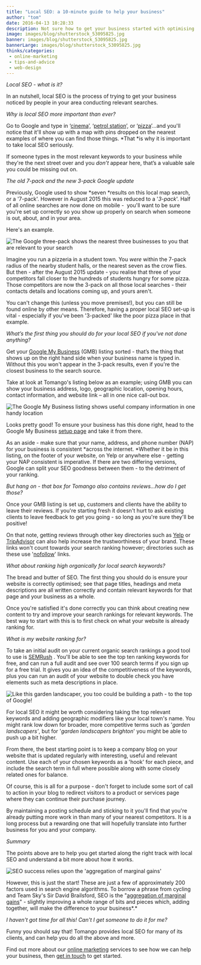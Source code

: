 ```yaml
---
title: "Local SEO: a 10-minute guide to help your business"
author: "tom"
date: 2016-04-13 10:28:33
description: Not sure how to get your business started with optimising for local search? We've put together a handy guide to get you up and running.
image: images/blog/shutterstock_53095825.jpg
banner: images/blog/shutterstock_53095825.jpg
bannerLarge: images/blog/shutterstock_53095825.jpg
thinks/categories: 
 - online-marketing
 - tips-and-advice
 - web-design
---
```


*Local SEO - what is it?*

In an nutshell, local SEO is the process of trying to get your business noticed by people in your area conducting relevant searches.

*Why is local SEO more important than ever?*

Go to Google and type in ‘[cinema](https://www.google.co.uk/webhp?sourceid=chrome-instant&amp;ion=1&amp;espv=2&amp;ie=UTF-8#q=cinema)’, ‘[petrol station](https://www.google.co.uk/webhp?sourceid=chrome-instant&amp;ion=1&amp;espv=2&amp;ie=UTF-8#q=petrol%20station)’, or ‘[pizza](https://www.google.co.uk/webhp?sourceid=chrome-instant&amp;ion=1&amp;espv=2&amp;ie=UTF-8#q=pizza)’…and you'll notice that it'll show up with a map with pins dropped on the nearest examples of where you can find those things. *That *is why it is important to take local SEO seriously.

If someone types in the most relevant keywords to your business while they're the next street over and you *don’t* appear here, that’s a valuable sale you could be missing out on.

*The old 7-pack and the new 3-pack Google update*

Previously, Google used to show *seven *results on this local map search, or a '7-pack'. However in August 2015 this was reduced to a '*3-pack*'. Half of all online searches are now done on mobile -  you'll want to be sure you're set up correctly so you show up properly on search when someone is out, about, and in your area.

Here's an example.

![](images/blog/pizza-3pack.png "The Google three-pack shows the nearest three businesses to you that are relevant to your search")

Imagine you run a pizzeria in a student town. You *were* within the 7-pack radius of the nearby student halls, or the nearest seven as the crow flies. But then - after the August 2015 update - you realise that three of your competitors fall closer to the hundreds of students hungry for some pizza. Those competitors are now the 3-pack on all those local searches - their contacts details and locations coming up, and yours aren't.

You can't change this (unless you move premises!), but you can still be found online by other means. Therefore, having a proper local SEO set-up is vital - especially if you've been '3-packed' like the poor pizza place in that example.

*What’s the first thing you should do for your local SEO if you've not done anything?*

Get your [Google My Business](https://www.google.com/business/) (GMB) listing sorted - that’s the thing that shows up on the right hand side when your business name is typed in. Without this you won't appear in the 3-pack results, even if you're the closest business to the search source.

Take at look at Tomango's listing below as an example; using GMB you can show your business address, logo, geographic location, opening hours, contact information, and website link – all in one nice call-out box.

![](images/blog/Tomango-Google-Business-box-1.png "The Google My Business listing shows useful company information in one handy location")

Looks pretty good! To ensure your business has this done right, head to the Google My Business [setup page](https://www.google.com/business/) and take it from there.

As an aside - make sure that your name, address, and phone number (NAP) for your business is consistent *across the internet. *Whether it be in this listing, on the footer of your website, on Yelp or anywhere else - getting your NAP consistent is imperative. If there are two differing versions, Google can split your SEO goodness between them - to the detriment of your ranking.

*But hang on - that box for Tomango also contains reviews...how do I get those?*

Once your GMB listing is set up, customers and clients have the ability to leave their reviews. If you're starting fresh it doesn't hurt to ask existing clients to leave feedback to get you going - so long as you're sure they'll be positive!

On that note, getting reviews through other key directories such as [Yelp](http://www.yelp.co.uk/) or [TripAdvisor](https://www.tripadvisor.co.uk/) can also help increase the trustworthiness of your brand. These links won't count towards your search ranking however; directories such as these use '[nofollow](https://en.wikipedia.org/wiki/Nofollow)' links.

*What about ranking high organically for local search keywords?*

The bread and butter of SEO. The first thing you should do is ensure your website is correctly optimised; see that page titles, headings and meta descriptions are all written correctly and contain relevant keywords for that page and your business as a whole.

Once you're satisfied it's done correctly you can think about creating new content to try and improve your search rankings for relevant keywords. The best way to start with this is to first check on what your website is already ranking for.

*What is my website ranking for?*

To take an initial audit on your current organic search rankings a good tool to use is [SEMRush](https://www.semrush.com) . You'll be able to see the top ten ranking keywords for free, and can run a full audit and see over 100 search terms if you sign up for a free trial. It gives you an idea of the competitiveness of the keywords, plus you can run an audit of your website to double check you have elements such as meta descriptions in place.

![](images/blog/shutterstock_303618548.jpg "Like this garden landscaper, you too could be building a path - to the top of Google!")

For local SEO it might be worth considering taking the top relevant keywords and adding geographic modifiers like your local town's name. You might rank low down for broader, more competitive terms such as '*garden landscapers'*, but for '*garden landscapers brighton*' you might be able to push up a bit higher.

From there, the best starting point is to keep a company blog on your website that is updated regularly with interesting, useful and relevant content. Use each of your chosen keywords as a 'hook' for each piece, and include the search term in full where possible along with some closely related ones for balance.

Of course, this is all for a purpose - don't forget to include some sort of call to action in your blog to redirect visitors to a product or services page where they can continue their purchase journey.

By maintaining a posting schedule and sticking to it you'll find that you're already putting more work in than many of your nearest competitors. It is a long process but a rewarding one that will hopefully translate into further business for you and your company.

*Summary*

The points above are to help you get started along the right track with local SEO and understand a bit more about how it works.

![](images/blog/shutterstock_239321740.jpg "SEO success relies upon the 'aggregation of marginal gains'")

However, this is just the start! These are just a few of approximately 200 factors used in search engine algorithms. To borrow a phrase from cycling and Team Sky's Sir David Brailsford, SEO is the "[aggregation of marginal gains](http://www.bbc.co.uk/news/magazine-34247629)" - slightly improving a whole range of bits and pieces which, adding together, will make the difference to your business*.*

*I haven't got time for all this! Can't I get someone to do it for me?*

Funny you should say that! Tomango provides local SEO for many of its clients, and can help you do all the above and more.

Find out more about our [online marketing](/creates/online-marketing/) services to see how we can help your business, then [get in touch](/contact/) to get started.



